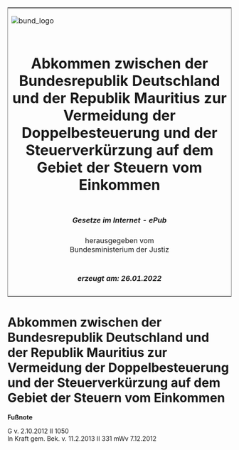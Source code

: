 <span id="DECKBLATT.html"></span>

<table border="0" frame="border" width="100%">

<tr valign="top">

<td align="left">

![bund\_logo](BfJ_2021_Web_de_de.gif)

</td>

<td align="right">

 

</td>

</tr>

<tr align="center" valign="middle">

<td colspan="2">

# Abkommen zwischen der Bundesrepublik Deutschland und der Republik Mauritius zur Vermeidung der Doppelbesteuerung und der Steuerverkürzung auf dem Gebiet der Steuern vom Einkommen

</td>

</tr>

<tr align="center" valign="middle">

<td colspan="2">

  
  

##### Gesetze im Internet - ePub  
  
herausgegeben vom  
Bundesministerium der Justiz

</td>

</tr>

<tr align="center" valign="bottom">

<td colspan="2">

  
  

##### erzeugt am: 26.01.2022

</td>

</tr>

</table>

<span id="BJNR105120012.html"></span>

# Abkommen zwischen der Bundesrepublik Deutschland und der Republik Mauritius zur Vermeidung der Doppelbesteuerung und der Steuerverkürzung auf dem Gebiet der Steuern vom Einkommen

<div>

  
**Fußnote**

<div class="jnhtml">

<div>

<div class="jurAbsatz">

G v. 2.10.2012 II 1050  
In Kraft gem. Bek. v. 11.2.2013 II 331 mWv 7.12.2012

</div>

</div>

</div>

</div>
